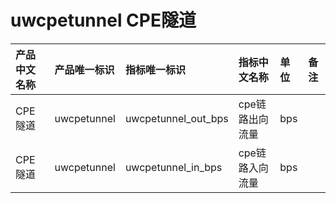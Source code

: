 # uwcpetunnel CPE隧道

|产品中文名称|产品唯一标识|指标唯一标识|指标中文名称|单位|备注|
|:----|:----|:----|:----|:----|:----|
|CPE隧道|uwcpetunnel|uwcpetunnel_out_bps|cpe链路出向流量|bps| |
|CPE隧道|uwcpetunnel|uwcpetunnel_in_bps|cpe链路入向流量|bps| |
